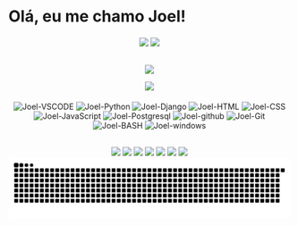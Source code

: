 
<!-- APRESENTAÇÃO -->
# Olá, eu me chamo Joel!

<!-- Github stats -->

<div align="center">
<a style="text-decoration: none;" href="https://github.com/Joel-Rodrigues404">

<img height="200" align="center" src="https://github-readme-stats.vercel.app/api?username=Joel-Rodrigues404&theme=radical&rank_icon=github&show_icons=true&repo-private=true"/>

<img height="200" align="center" src="https://github-readme-stats.vercel.app/api/top-langs?username=Joel-Rodrigues404&layout=compact&langs_count=8&card_width=320&theme=radical&"/> 


</br><img height="200" align="center" src="https://github-readme-streak-stats.herokuapp.com/?user=Joel-Rodrigues404&theme=radical&hide_border=false&mode=monthly"/>

</a>

</div>


<div align="center">
    
<img height="180em" src="https://quotes-github-readme.vercel.app/api?type=horizontal&theme=radical&"/>
</div>
<!-- CONTADOR DE VISUALIZAÇÕES -->

<!-- [![](https://visitcount.itsvg.in/api?id=Joel-Rodrigues404&icon=0&color=5)]() -->


<!-- TECNOLOGIAS QUE USO -->

<div alt="Ferramentas" class="ferramentas" align="center">
    <br>
    <!-- VSCODE -->
    <img aling="center" alt="Joel-VSCODE" height="40" width="50"
        src="https://cdn.jsdelivr.net/gh/devicons/devicon/icons/vscode/vscode-original.svg" />
    <!-- PYTHON -->
    <img aling="center" alt="Joel-Python" height="40" width="50"
        src="https://cdn.jsdelivr.net/gh/devicons/devicon/icons/python/python-original.svg" />
    <!-- DJANGO -->
    <img aling="center" alt="Joel-Django" height="40" width="50" src="https://cdn.jsdelivr.net/gh/devicons/devicon/icons/django/django-plain.svg" />
    <!-- HTML -->
    <img aling="center" alt="Joel-HTML" height="40" width="50"
        src="https://cdn.jsdelivr.net/gh/devicons/devicon/icons/html5/html5-plain.svg" />
    <!-- CSS -->
    <img aling="center" alt="Joel-CSS" height="40" width="50"
        src="https://cdn.jsdelivr.net/gh/devicons/devicon/icons/css3/css3-original.svg" />
    <!-- JAVASCRIPT -->
    <img aling="center" alt="Joel-JavaScript" height="40" width="50"
        src="https://cdn.jsdelivr.net/gh/devicons/devicon/icons/javascript/javascript-original.svg" />
    <!-- Postgresql -->
    <img aling="center" alt="Joel-Postgresql" height="40" width="50" src="https://cdn.jsdelivr.net/gh/devicons/devicon/icons/postgresql/postgresql-original.svg"/>
    <!-- ARDUINO -->
    <!-- <img aling="center" alt="Joel Arduino" height="40" width="50"
        src="https://cdn.jsdelivr.net/gh/devicons/devicon/icons/arduino/arduino-original.svg" /> -->
    <!-- GITHUB -->
    <img aling="center" alt="Joel-github" height="40" width="50"
        src="https://cdn.jsdelivr.net/gh/devicons/devicon/icons/github/github-original.svg" />
    <!-- GIT -->
    <img aling="center" alt="Joel-Git" height="40" width="50"
        src="https://cdn.jsdelivr.net/gh/devicons/devicon/icons/git/git-original.svg" />
    <!-- GIT BASH -->
    <img aling="center" alt="Joel-BASH" height="40" width="50" src="https://cdn.jsdelivr.net/gh/devicons/devicon/icons/bash/bash-original.svg" />
    <!-- WINDOWS -->
    <img aling="center" alt="Joel-windows" height="40" width="50" src="https://cdn.jsdelivr.net/gh/devicons/devicon/icons/windows8/windows8-original.svg" />
    <!--  -->
</div>

## 

<!-- CONTATOS / REDES SOCIAIS -->

<div alt="Contatos" align="center">
    <!-- LINKEDIN -->
    <a href="" target="_blank"><img src="https://img.shields.io/badge/-LinkedIn-%230077B5?style=for-the-badge&logo=linkedin&logoColor=white" target="_blank"></a>
    <!-- GMAIL -->
    <a href = ""><img src="https://img.shields.io/badge/-Gmail-%23333?style=for-the-badge&logo=gmail&logoColor=white" target="_blank"></a>
    <!-- REDDIT -->
    <a href="" target="_blank"><img src="https://img.shields.io/badge/Reddit-FF4500?style=for-the-badge&logo=reddit&logoColor=white"></a>
    <!-- TWITTER -->
    <a href="" target="_blank"><img src="https://img.shields.io/badge/Twitter-1DA1F2?style=for-the-badge&logo=twitter&logoColor=white"></a>
    <!-- INSTAGRAM -->
    <a href="" target="_blank"><img src="https://img.shields.io/badge/Instagram-E4405F?style=for-the-badge&logo=instagram&logoColor=white"></a>
    <!-- DISCORD -->
    <a href="" target="_blank"><img src="https://img.shields.io/badge/Discord-7289DA?style=for-the-badge&logo=discord&logoColor=white" target="_blank"></a>
    <!-- TELEGRAM -->
    <a href="" target="_blank"><img src="https://img.shields.io/badge/Telegram-2CA5E0?style=for-the-badge&logo=telegram&logoColor=white"></a>
</div>
<!-- COBRINHA (NAO FUNUNCIA) -->

<div align="center">
  <img src="https://github.com/Joel-Rodrigues404/Joel-Rodrigues404/blob/output/github-snake-dark.svg" alt="Snake animation">
</div>
